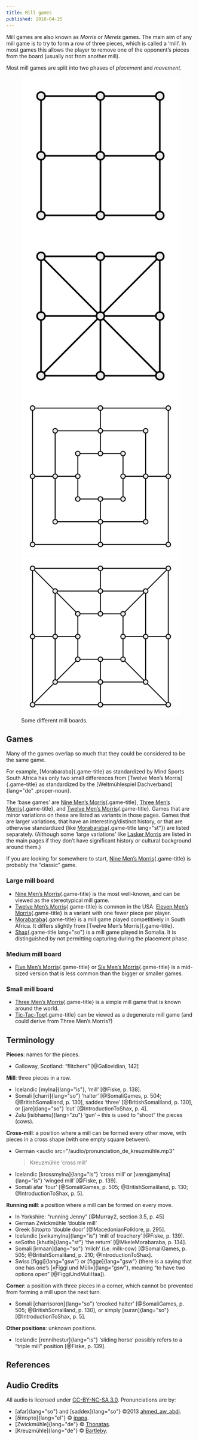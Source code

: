 ```yaml
---
title: Mill games
published: 2018-04-25
---
```


Mill games are also known as <i>Morris</i> or <i>Merels</i> games. The main aim
of any mill game is to try to form a row of three pieces, which is called
a ‘mill’. In most games this allows the player to remove one of the opponent’s
pieces from the board (usually not from another mill).

Most mill games are split into two phases of <i>placement</i> and
<i>movement</i>.

<figure>
<div class="multi"> <img src="/images/small_merels.svg" alt="The small mill board of a single square."/>
<img src="/images/small_merels_with_diagonals.svg" alt="The small mill board of
a single square, with diagonal lines."/>
<img src="/images/large_merels.svg" alt="The large mill board of three nested
squares."/>
<img src="/images/large_merels_with_diagonals.svg" alt="The large mill board of
three nested squares, with diagonal lines."/> </div>
<figcaption>Some different mill boards.</figcaption>
</figure>

## Games

Many of the games overlap so much that they could be considered to be the same
game. 

For example, [Morabaraba]{.game-title} as standardized by Mind Sports South
Africa has only two small differences from [Twelve Men’s Morris]{.game-title} as
standardized by the [Weltmühlespiel Dachverband]{lang="de" .proper-noun}.

The ‘base games’ are [Nine Men’s
Morris](/games/nine-mens-morris.html){.game-title}, [Three Men’s
Morris](/games/three-mens-morris.html){.game-title}, and [Twelve Men’s
Morris](/games/twelve-mens-morris.html){.game-title}. Games that are minor
variations on these are listed as variants in those pages. Games that are larger
variations, that have an interesting/distinct history, or that are otherwise
standardized (like [Morabaraba](/games/morabaraba.html){.game-title lang="st"})
are listed separately. (Although some ‘large variations’ like [Lasker
Morris](/games/nine-mens-morris.html#lasker-morris) are listed in the main pages
if they don’t have significant history or cultural background around them.)

If you are looking for somewhere to start, [Nine Men’s
Morris](/games/nine-mens-morris.html){.game-title} is probably the “classic”
game.

### Large mill board

* [Nine Men’s Morris](/games/nine-mens-morris.html){.game-title} is the most
  well-known, and can be viewed as the stereotypical mill game.
* [Twelve Men’s Morris](/games/twelve-mens-morris.html){.game-title} is common
  in the USA. [Eleven Men’s
  Morris](/games/twelve-mens-morris.html#eleven-mens-morris){.game-title} is
  a variant with one fewer piece per player.
* [Morabaraba](/games/morabaraba.html){.game-title} is a mill game played
  competitively in South Africa. It differs slightly from [Twelve Men’s
  Morris]{.game-title}.
* [Shax](/games/shax.html){.game-title lang="so"} is a mill game played in
  Somalia. It is distinguished by not permitting capturing during the placement
  phase.

### Medium mill board

* [Five Men’s Morris](/games/five-mens-morris.html){.game-title} or [Six Men’s
  Morris](/games/five-mens-morris.html#six-mens-morris){.game-title} is
  a mid-sized version that is less common than the bigger or smaller games.

### Small mill board

* [Three Men’s Morris](/games/three-mens-morris.html){.game-title} is a simple
  mill game that is known around the world.
* [Tic-Tac-Toe](/games/tic-tac-toe.html){.game-title} can be viewed as
  a degenerate mill game (and could derive from Three Men’s Morris?)

## Terminology

**Pieces**: names for the pieces.

* Galloway, Scotland: “flitchers” [@Gallovidian, 142]



**Mill**: three pieces in a row.

* Icelandic [mylna]{lang="is"}, ‘mill’ [@Fiske, p. 138].
* Somali [charri]{lang="so"} ‘halter’ [@SomaliGames, p. 504; @BritishSomaliland,
  p. 130], <audio src="/audio/pronunciation_so_saddex.mp3"></audio><span lang="so" class="pronunciation"
  onclick="this.previousSibling.play()">saddex</span>
  ‘three’ [@BritishSomaliland, p. 130], or [jare]{lang="so"} ‘cut’
  [@IntroductionToShax, p. 4].
* Zulu [isibhamu]{lang="zu"} ‘gun’ – this is used to “shoot” the pieces (cows).

**Cross-mill**: a position where a mill can be formed every other move, with
pieces in a cross shape (with one empty square between).

* German <audio src="/audio/pronunciation_de_kreuzmühle.mp3"
  ></audio><span lang="de" class="pronunciation"
  onclick="this.previousSibling.play()">Kreuzmühle</span>
  ‘cross mill’
* Icelandic [krossmylna]{lang="is"} ‘cross mill’ or [vængjamylna]{lang="is"}
  ‘winged mill’ [@Fiske, p. 139].
* Somali <audio src="/audio/pronunciation_so_afar.mp3"></audio><span lang="so"
  class="pronunciation" onclick="this.previousSibling.play()">afar</span> ‘four’
  [@SomaliGames, p. 505; @BritishSomaliland, p. 130; @IntroductionToShax, p. 5].

**Running mill**: a position where a mill can be formed on every move.

* In Yorkshire: “running Jenny” [@Murray2, section 3.5, p. 45]
* German <audio src="/audio/pronunciation_de_zwickmühle.mp3"></audio><span
  lang="de" class="pronunciation"
  onclick="this.previousSibling.play()">Zwickmühle</span> ‘double mill’
* Greek <audio src="/audio/pronunciation_el_δίπορτο.mp3"></audio><span lang="el"
  class="pronunciation" onclick="this.previousSibling.play()">δίπορτο</span>
  ‘double door’ [@MacedonianFolklore, p. 295].
* Icelandic [svikamylna]{lang="is"} ‘mill of treachery’ [@Fiske, p. 139].
* seSotho [khutla]{lang="st"} ‘the return’ [@MkeleMorabaraba, p. 134].
* Somali [irmaan]{lang="so"} ‘milch’ (i.e. milk-cow) [@SomaliGames, p. 505;
  @BritishSomaliland, p. 210; @IntroductionToShax].
* Swiss [figgi]{lang="gsw"} or [figge]{lang="gsw"} (there is a saying that one
  has one’s [«Figgi und Müli»]{lang="gsw"}, meaning “to have two options open”
  [@FiggiUndMuliHaa]).

**Corner**: a position with three pieces in a corner, which cannot be prevented from forming
a mill upon the next turn.

* Somali [charrisoron]{lang="so"} ‘crooked halter’ [@SomaliGames, p. 505;
  @BritishSomaliland, p. 130], or simply [suran]{lang="so"}
  [@IntroductionToShax, p. 5].

**Other positions**: unknown positions.

* Icelandic [rennihestur]{lang="is"} ‘sliding horse’ possibly refers to
  a “triple mill” position [@Fiske, p. 139].

## References

<div id="refs" class="references"></div>

## Audio Credits

All audio is licensed under [CC-BY-NC-SA
3.0](https://creativecommons.org/licenses/by-nc-sa/3.0/). Pronunciations are by:

* [afar]{lang="so"} and [saddex]{lang="so"} &copy;2013
  [ahmed\_aw\_abdi](https://forvo.com/user/ahmed_aw_abdi/).
* [δίπορτο]{lang="el"} &copy; [jpapa](https://forvo.com/user/jpapa/).
* [Zwickmühle]{lang="de"} &copy;
  [Thonatas](https://forvo.com/user/Thonatas/).
* [Kreuzmühle]{lang="de"} &copy;
  [Bartleby](https://forvo.com/user/Bartleby/).

